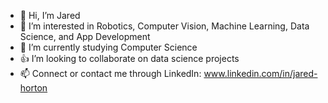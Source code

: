 - 👋 Hi, I’m Jared
- 👀 I’m interested in Robotics, Computer Vision, Machine Learning, Data Science, and App Development
- 🌱 I’m currently studying Computer Science
- 👍 I’m looking to collaborate on data science projects
- 📫 Connect or contact me through LinkedIn: www.linkedin.com/in/jared-horton

